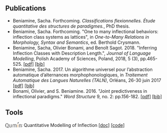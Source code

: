 
## Publications

* Beniamine, Sacha. Forthcoming. *Classifications flexionnelles. Étude quantitative des structures de paradigmes.*, PhD thesis.
* Beniamine, Sacha. Forthcoming. "One to many inflectional behaviors: inflection class systems as lattices", in *One-to-Many Relations in Morphology, Syntax and Semantics*, ed. Berthold Crysmann.
* Beniamine, Sacha, Olivier Bonami, and Benoît Sagot. 2018. "Inferring Inflection Classes with Description Length.", *Journal of Language Modelling*, Polish Academy of Sciences, Poland, 2018, 5 (3), pp.465-525. [[pdf]](https://hal.inria.fr/hal-01718879/document) [[bib]](https://halshs.archives-ouvertes.fr/hal-01718879v1/bibtex)
* Beniamine, Sacha. 2017. Un algorithme universel pour l’abstraction automatique d’alternances morphophonologiques, in *Traitement Automatique des Langues Naturelles (TALN)*, Orléans, 26-30 juin 2017 [[pdf]](https://hal.inria.fr/hal-01615899/document) [[bib]](https://hal.inria.fr/hal-01615899v1/bibtex)
* Bonami, Olivier, and S. Beniamine. 2016. "Joint predictiveness in inflectional paradigms." *Word Structure* 9, no. 2: pp.156-182. [[pdf]](https://www.euppublishing.com/doi/pdfplus/10.3366/word.2016.0092) [[bib]](http://www.llf.cnrs.fr/fr/biblio/export/bibtex/4789)

## Tools

<img src="qumin.png" alt="Qumin" style="vertical-align: text-bottom;" width="50px">: Quantitative Modelling of Inflection [[doc]](http://drehu.linguist.univ-paris-diderot.fr/qumin/) [[code]](https://github.com/XachaB/Qumin)
